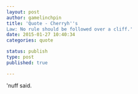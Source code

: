 ```yaml
---
layout: post
author: gamelinchpin
title: 'Quote - Cherryh''s
Law: No rule should be followed over a cliff.'
date: 2015-01-27 10:40:34
categories: quote

status: publish
type: post
published: true

---
```

'nuff said.
